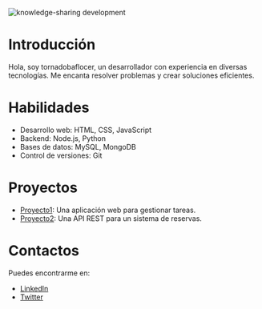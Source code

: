 ![knowledge-sharing development](https://media4.giphy.com/media/v1.Y2lkPTdiYzJhNDkwbTVpaGV4eGpzOWt3dDZweHg2NncwM21hNGgxcDN1dDVocDB0NXE0YiZlcD12MV9naWZzX3NlYXJjaCZjdD1n/l0Ex7hYXJ7aZPFIgE/giphy.gif)

# Introducción
Hola, soy tornadobaflocer, un desarrollador con experiencia en diversas tecnologías. Me encanta resolver problemas y crear soluciones eficientes.

# Habilidades
- Desarrollo web: HTML, CSS, JavaScript
- Backend: Node.js, Python
- Bases de datos: MySQL, MongoDB
- Control de versiones: Git

# Proyectos
- [Proyecto1](https://github.com/tornadobaflocer/proyecto1): Una aplicación web para gestionar tareas.
- [Proyecto2](https://github.com/tornadobaflocer/proyecto2): Una API REST para un sistema de reservas.

# Contactos
Puedes encontrarme en:
- [LinkedIn](https://www.linkedin.com/in/tornadobaflocer)
- [Twitter](https://twitter.com/tornadobaflocer)